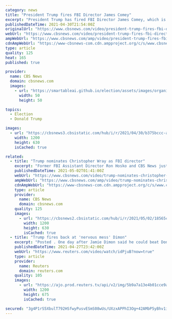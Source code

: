 ```yaml
---
category: news
title: "President Trump fires FBI Director James Comey"
excerpt: "President Trump has fired FBI Director James Comey, which is only the second time an FBI director has been fired. CBSN contributor and Time politcal reporter Zeke Miller spoke with CBSN about Comey's dismissal."
publishedDateTime: 2021-04-30T21:54:00Z
originalUrl: "https://www.cbsnews.com/video/president-trump-fires-fbi-director-james-comey-1/"
webUrl: "https://www.cbsnews.com/video/president-trump-fires-fbi-director-james-comey-1/"
ampWebUrl: "https://www.cbsnews.com/amp/video/president-trump-fires-fbi-director-james-comey-1/"
cdnAmpWebUrl: "https://www-cbsnews-com.cdn.ampproject.org/c/s/www.cbsnews.com/amp/video/president-trump-fires-fbi-director-james-comey-1/"
type: article
quality: 125
heat: 165
published: true

provider:
  name: CBS News
  domain: cbsnews.com
  images:
    - url: "https://smartableai.github.io/election/assets/images/organizations/cbsnews.com-50x50.jpg"
      width: 50
      height: 50

topics:
  - Election
  - Donald Trump

images:
  - url: "https://cbsnews3.cbsistatic.com/hub/i/r/2021/04/30/b375bccc-a264-4c3b-ba0a-9230d2206ffe/thumbnail/1200x630/ef4b250acb1ae3e7891c9eedf19255c9/0509-cbsn-vhd-1312519-640x360.jpg"
    width: 1200
    height: 630
    isCached: true

related:
  - title: "Trump nominates Christopher Wray as FBI director"
    excerpt: "Former FBI Assistant Director Ron Hosko and CBS News justice reporter Paula Reid join CBSN to discuss President Trump's announcement that he will nominate Christopher Wray as FBI director."
    publishedDateTime: 2021-05-02T01:41:00Z
    webUrl: "https://www.cbsnews.com/video/trump-nominates-christopher-wray-as-fbi-director-1/"
    ampWebUrl: "https://www.cbsnews.com/amp/video/trump-nominates-christopher-wray-as-fbi-director-1/"
    cdnAmpWebUrl: "https://www-cbsnews-com.cdn.ampproject.org/c/s/www.cbsnews.com/amp/video/trump-nominates-christopher-wray-as-fbi-director-1/"
    type: article
    provider:
      name: CBS News
      domain: cbsnews.com
    quality: 125
    images:
      - url: "https://cbsnews2.cbsistatic.com/hub/i/r/2021/05/02/18565c93-15fd-4ace-a66b-d5e94bdb74af/thumbnail/1200x630/d1def3f0929ee1e2a88417164d1fcd6e/0607-cbsn-fbidirectornominee-1330478-640x360.jpg"
        width: 1200
        height: 630
        isCached: true
  - title: "Trump fires back at 'nervous mess' Dimon"
    excerpt: "Posted . One day after Jamie Dimon said he could beat Donald Trump in a White House race, Trump fired back at the J.P. Morgan"
    publishedDateTime: 2021-04-27T23:42:00Z
    webUrl: "https://www.reuters.com/video/watch/idPjuB?now=true"
    type: article
    provider:
      name: Reuters
      domain: reuters.com
    quality: 105
    images:
      - url: "https://ajo.prod.reuters.tv/api/v2/img/5b9a7a13e4b01cce9ac7429e-1536850451190?location=LANDSCAPE"
        width: 1200
        height: 675
        isCached: true

secured: "3g4P1rS5XbulT792HSfwyPusvESmS08wUs/UXzxAPPhI3Og+42AMbP5yBhv1iJzmZIgKgEEw9vNeBKwre+WYONSgWjBq7l+ccQwIShvxlj+V3ku9djfxKHvEZSsestY4NunsCafhe38GCQSkBVD7ftEk5R28EtFSQwPQhKz2DkiwSat2uUXO06Gj7QJ/6OcAaeTcD5fR+9k3FGNLhPQJAV0FMeU0WwCc0Mn6n8Exy8JLG7yRTe1YZFnD9ME0slKM0B/3txnkeoV/YZCvXVoisK2fY+lu8BKPQf8UckKdXjCI97IaOaUBWEkL+jCA/uUfG95yM904pAyeV9CeDI80GTHqA8dUQusvy4ii2pK8aq0=;f9NJSXHYIIpfoSNd4p7nfA=="
---
```



